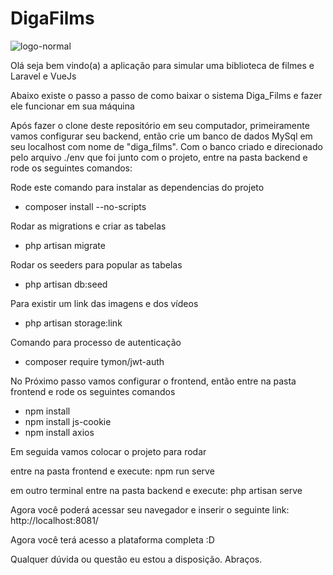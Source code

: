 # DigaFilms
![logo-normal](https://user-images.githubusercontent.com/96576551/196933113-a9b83c40-5af1-44d1-b9ec-6e0c4cc4cf4a.png)

Olá seja bem vindo(a) a aplicação para simular uma biblioteca de filmes e Laravel e VueJs

Abaixo existe o passo a passo de como baixar o sistema Diga_Films e fazer ele funcionar em sua máquina

Após fazer o clone deste repositório em seu computador, primeiramente vamos configurar seu backend, então crie um banco de dados MySql em seu localhost com nome de "diga_films". 
Com o banco criado e direcionado pelo arquivo ./env que foi junto com o projeto, entre na pasta backend e rode os seguintes comandos:

Rode este comando para instalar as dependencias do projeto
- composer install --no-scripts

Rodar as migrations e criar as tabelas
- php artisan migrate

Rodar os seeders para popular as tabelas
- php artisan db:seed

Para existir um link das imagens e dos vídeos
- php artisan storage:link 

Comando para processo de autenticação
- composer require tymon/jwt-auth


No Próximo passo vamos configurar o frontend, então entre na pasta frontend e rode os seguintes comandos
- npm install
- npm install js-cookie 
- npm install axios

Em seguida vamos colocar o projeto para rodar

entre na pasta frontend e execute: npm run serve

em outro terminal entre na pasta backend e execute: php artisan serve

Agora você poderá acessar seu navegador e inserir o seguinte link: http://localhost:8081/

Agora você terá acesso a plataforma completa :D 

Qualquer dúvida ou questão eu estou a disposição.
Abraços.

